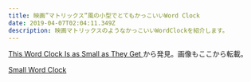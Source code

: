 ```yaml
---
title: 映画”マトリックス”風の小型でとてもかっこいいWord Clock
date: 2019-04-07T02:04:11.349Z
description: 映画マトリックスのようなかっこいいWordClockを紹介します。
---
```

[This Word Clock Is as Small as They Get](https://blog.hackster.io/this-word-clock-is-as-small-as-they-get-45c54ef1e19c)から発見。画像もここから転載。



[Small Word Clock](https://hackaday.io/project/164406-small-word-clock)
